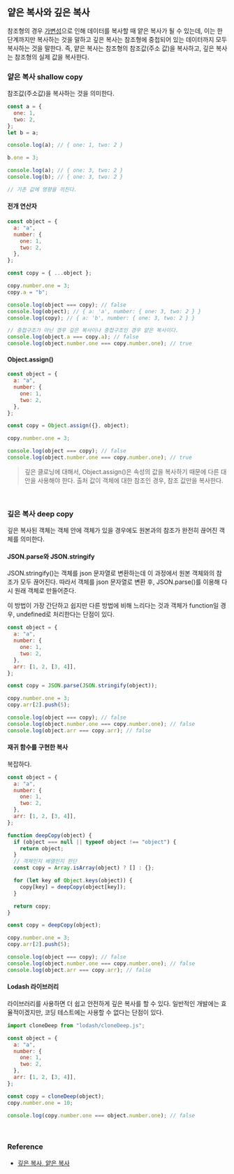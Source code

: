 ## 얕은 복사와 깊은 복사

참조형의 경우 [가변성](./2023-03-15-Immutability-Mutability.md)으로 인해 데이터를 복사할 때 얕은 복사가 될 수 있는데, 이는 한 단계까지만 복사하는 것을 말하고 깊은 복사는 참조형에 중첩되어 있는 데이터까지 모두 복사하는 것을 말한다. 즉, 얕은 복사는 참조형의 참조값(주소 값)을 복사하고, 깊은 복사는 참조형의 실제 값을 복사한다.

### 얕은 복사 shallow copy

참조값(주소값)을 복사하는 것을 의미한다.

```js
const a = {
  one: 1,
  two: 2,
};
let b = a;

console.log(a); // { one: 1, two: 2 }

b.one = 3;

console.log(a); // { one: 3, two: 2 }
console.log(b); // { one: 3, two: 2 }

// 기존 값에 영향을 끼친다.
```

#### 전개 연산자

```js
const object = {
  a: "a",
  number: {
    one: 1,
    two: 2,
  },
};

const copy = { ...object };

copy.number.one = 3;
copy.a = "b";

console.log(object === copy); // false
console.log(object); // { a: 'a', number: { one: 3, two: 2 } }
console.log(copy); // { a: 'b', number: { one: 3, two: 2 } }

// 중첩구조가 아닌 경우 깊은 복사이나 중첩구조인 경우 얕은 복사이다.
console.log(object.a === copy.a); // false
console.log(object.number.one === copy.number.one); // true
```

#### Object.assign()

```js
const object = {
  a: "a",
  number: {
    one: 1,
    two: 2,
  },
};

const copy = Object.assign({}, object);

copy.number.one = 3;

console.log(object === copy); // false
console.log(object.number.one === copy.number.one); // true
```

> 깊은 클로닝에 대해서, Object.assign()은 속성의 값을 복사하기 때문에 다른 대안을 사용해야 한다. 출처 값이 객체에 대한 참조인 경우, 참조 값만을 복사한다.

<br/>

### 깊은 복사 deep copy

깊은 복사된 객체는 객체 안에 객체가 있을 경우에도 원본과의 참조가 완전히 끊어진 객체를 의미한다.

#### JSON.parse와 JSON.stringify

JSON.stringify()는 객체를 json 문자열로 변환하는데 이 과정에서 원본 객체와의 참조가 모두 끊어진다. 따라서 객체를 json 문자열로 변환 후, JSON.parse()를 이용해 다시 원래 객체로 만들어준다.

이 방법이 가장 간단하고 쉽지만 다른 방법에 비해 느리다는 것과 객체가 function일 경우, undefined로 처리한다는 단점이 있다.

```js
const object = {
  a: "a",
  number: {
    one: 1,
    two: 2,
  },
  arr: [1, 2, [3, 4]],
};

const copy = JSON.parse(JSON.stringify(object));

copy.number.one = 3;
copy.arr[2].push(5);

console.log(object === copy); // false
console.log(object.number.one === copy.number.one); // false
console.log(object.arr === copy.arr); // false
```

#### 재귀 함수를 구현한 복사

복잡하다.

```js
const object = {
  a: "a",
  number: {
    one: 1,
    two: 2,
  },
  arr: [1, 2, [3, 4]],
};

function deepCopy(object) {
  if (object === null || typeof object !== "object") {
    return object;
  }
  // 객체인지 배열인지 판단
  const copy = Array.isArray(object) ? [] : {};

  for (let key of Object.keys(object)) {
    copy[key] = deepCopy(object[key]);
  }

  return copy;
}

const copy = deepCopy(object);

copy.number.one = 3;
copy.arr[2].push(5);

console.log(object === copy); // false
console.log(object.number.one === copy.number.one); // false
console.log(object.arr === copy.arr); // false
```

#### Lodash 라이브러리

라이브러리를 사용하면 더 쉽고 안전하게 깊은 복사를 할 수 있다. 일반적인 개발에는 효율적이겠지만, 코딩 테스트에는 사용할 수 없다는 단점이 있다.

```js
import cloneDeep from "lodash/cloneDeep.js";

const object = {
  a: "a",
  number: {
    one: 1,
    two: 2,
  },
  arr: [1, 2, [3, 4]],
};

const copy = cloneDeep(object);
copy.number.one = 10;

console.log(copy.number.one === object.number.one); // false
```

<br/>

### Reference

- [깊은 복사, 얕은 복사](https://bbangson.tistory.com/78)
